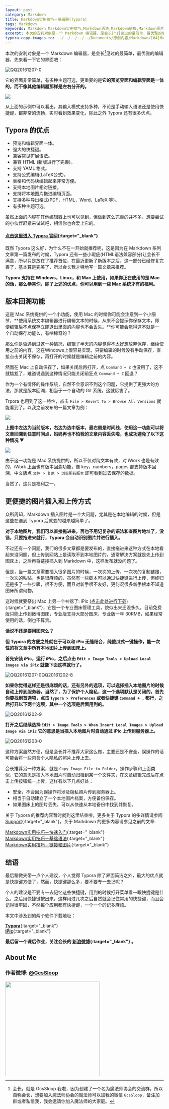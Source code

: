 ```yaml
---
layout: post
category: Markdown
title: Markdown实用技巧－编辑器(Typora)
tags: Markdown
keywords: Markdown,Markdown实用技巧,Markdown语法,Markdown链接,Markdown图片,GcsSloop, gcssloop
excerpt: 本次的安利对象是一个 Markdown 编辑器，是会长[^1]见过的最简单，最优雅的编辑器，先来看一下它的界面吧。
typora-copy-images-to: ../../../../../Documents/原创内容/Markdown/[04]Markdown编辑器
---
```


本次的安利对象是一个 Markdown 编辑器，是会长[^1]见过的最简单，最优雅的编辑器，先来看一下它的界面吧：

![QQ20161207-0](http://ww3.sinaimg.cn/large/006y8lVajw1fahmo8d9udj30ph0brgo0.jpg)



它的界面非常简单，有多种主题可选，更重要的是**它的预览界面和编辑界面是一体的，而不像其他编辑器那样是左右分开的。**

![](http://ww2.sinaimg.cn/large/005Xtdi2jw1fahnsrelggg30fp0dwakd.gif)

从上面的示例中可以看出，其输入模式支持多种，不论是手动输入语法还是使用快捷键，都非常的流畅，实时看到效果变化，除此之外 Typora 还有很多优点。

## Typora 的优点

* 预览和编辑界面一体。
* 强大的快捷键。
* 兼容常见扩展语法。
* 兼容 HTML (新版进行了完善)。
* 支持 YAML 格式。
* 支持公式编辑(LaTeX公式)。
* 表格和代码块编辑起来非常方便。
* 支持本地图片相对链接。
* 支持将本地图片拖进编辑页面。
* 支持多种导出格式(PDF，HTML，Word，LaTeX 等)。
* 有多种主题可选。

虽然上面的内容在其他编辑器上也可以见到，但做到这么完善的并不多，想要尝试的小伙伴赶紧来试试吧，相信你也会爱上它的。

#### [点击这里进入 Typora 官网](http://www.typora.io/){:target="_blank"} 

既然 Typora 这么好，为什么不在一开始就推荐呢，这是因为在 Markdown 系列文章第一篇发布的时候，Typora 还有一些小瑕疵(HTML语法兼容部分)让会长不满意，所以只是放在了推荐首位，在最近更新了新版本之后，这一部分已经修复完善了，基本算是完美了，所以会长我才特地写一篇文章来推荐。

**Typora 支持在 WIndows，Linux，和 Mac 上使用，如果你正在使用的是 Mac 的话，那么恭喜你，除了上述的优点，你可以用到一些 Mac 系统才有的福利。**

## 版本回溯功能

这是 Mac 系统提供的一个小功能，使用 Mac 的时候你可能会注意到一个小细节，**使用系统文本编辑器进行编辑文本的时候，从来不会提示你保存文本，即便编辑后不点保存立即退出里面的内容也不会丢失。**你可能会觉得这不就是一个自动保存功能么，有啥稀奇的？

那么你是否遇到过这一种情况，编辑了半天的内容觉得不太好想放弃保存，继续使用之前的内容，这在Windows上很容易实现，只要编辑的时候没有手动保存，直接点击关闭不保存，再打开的时候就是编辑之前的内容。

然而在 Mac 上自动保存了，如果关闭后再打开，点 `Command + Z` 也没用了，这不就尴尬了，难道说遇到这种情况只能关闭前狂点 `Command + Z` 回退？

作为一个有情怀的操作系统，自然不会意识不到这个问题，它提供了更强大的方法，那就是版本回溯，相当于一个自动的 Git 系统，这就厉害了。

Trpora 也用到了这一特性，点击 `File > Revert To > Browse All Versions` 就能看到了。以我之前发布的一篇文章为例：

![](http://ww2.sinaimg.cn/large/006y8lVajw1facti4okblj31400p0gs8.jpg)

 **上图中左边为当前版本，右边为选中版本，最右侧是时间线，使用这一功能可以将文章回溯到任意时间点，妈妈再也不怕我的文章内容丢失啦，也成功避免了以下这种情况 ▼**

![](http://ww3.sinaimg.cn/large/005Xtdi2jw1factpcyrfqj30rs0ja40l.jpg)

由于这一功能是 Mac 系统提供的，所以不仅对纯文本有效，对 iWork 也是有效的，iWork 上面也有版本回溯功能，像 key，numbers，pages 都支持版本回溯，中文版点 `文件 > 复原 > 浏览所有版本` 即可看到过去保存的数据。

当然了，这只是福利之一。

## 更便捷的图片插入和上传方式

众所周知，Markdown 插入图片是一个大问题，尤其是在本地编辑的时候，但是这些在遇到 Typora 后就变的越来越简单了。

**对于本地图片，我们可以直接拖进来，再也不用记复杂的语法和查图片地址了，没错，只要拖进来就行，Typora 会自动识别图片并进行插入。**

不过还有一个问题，我们的很多文章都是要发布的，直接拖进来这种方式在本地看起来没问题，但上传到网站上是读取不到本地图片的，通常解决方案就是先上传到图床上，之后再将链接插入到 Markdown 中，这样发布就没问题了。

但是，当一篇文章需要插入很多图片的时候，一次次的上传，一次次的复制链接，一次次的粘贴，也是很麻烦的，虽然有一些脚本可以通过快捷键进行上传，但终归还是多了一些步骤，很不方便，而且对新手很不友好，更何况很多新手根本不知道图床所谓何物。

这时候就要祭出 Mac 上另一个神器了: iPic [(点击此处进行下载)](https://itunes.apple.com/cn/app/ipic-tu-chuang-shen-qi-zhong/id1101244278?mt=12){:target="_blank"}，它是一个专业图床管理工具，貌似出来还没多久，目前免费版只能上传到微博图床，专业版支持大部分图床，专业版一年 30RMB，如果经常使用的话，倒也不算贵。

**话说不还是要用图床么？**

**但 Typora 的方便之处就在于可以和 iPic 无缝结合，纯傻瓜式一键操作，能一次性的将文章中所有本地图片上传到图床上。**

**首先安装 iPic，运行 iPic，之后点击 `Edit > Image Tools > Upload Local Images via iPic` 就像下面这样就行了。**

![![QQ20161207-0](../Downloads/QQ20161207-0.png)QQ20161202-8](http://ww1.sinaimg.cn/large/006y8lVajw1facuf1yjjkj30fo0dmq4v.jpg)

**如果你觉得这样还是很麻烦的话，还有另外的选项，可以选择插入本地图片的时候自动上传到服务器，当然了，为了保护个人隐私，这一个选项默认是关闭的，首先你要找到首选项，点击 `Typora > Preferences` 或者快捷键 `Command + ,` 都行，之后打开以下两个选项，其中一个选项是后面用到的。**

![QQ20161202-9](http://ww3.sinaimg.cn/large/006y8lVajw1fahlaeo8pej30by0ddgn8.jpg)

**打开之后继续选择 `Edit > Image Tools > When Insert Local Images > Upload Image via iPic` 它的意思是当插入本地图片时自动通过 iPic 上传到服务器上。**

![QQ20161203-0](http://ww2.sinaimg.cn/large/006y8lVajw1fahlajkq1gj30qe0hwtas.jpg)

这种方案虽然方便，但是会长并不推荐大家这么做，主要还是不安全，误操作的话可能会将一些包含个人隐私的照片上传上去。

会长推荐另一种方案，就是 `Copy Image File to Folder`，操作步骤和上面类似，它的意思是插入本地图片时自动归档到某一个文件夹，在文章编辑完成后在点击上传按钮统一上传，这样有以下几点好处：

* 安全，不会因为误操作将涉及隐私照片传到服务器上。
* 相当于自动建立了一个本地图片档案，方便备份保存。
* 如果图床上的图片丢失，可以从快速从本地备份中找到并恢复。


关于 Typora 的推荐内容暂时就到这里结束啦，更多关于 Typora 的多详情请参阅 [Support](http://support.typora.io/){:target="_blank"}。关于 Markdown 的更多内容请参见之前的文章:

[Markdown实用技巧－快速入门](https://www.gcssloop.com/markdown/markdown-start){:target="_blank"}  
[Markdown实用技巧－基础语法](https://www.gcssloop.com/markdown/markdown-grammar){:target="_blank"}  
[Markdown实用技巧－链接和图片](https://www.gcssloop.com/markdown/markdown-links){:target="_blank"}   

## 结语

最后稍微夹带一点个人建议，个人觉得 Typora 除了界面简洁之外，最大的优点就是快捷键方便了，然而，快捷键那么多，要不要专一去记呢？

个人的建议是不要专一去记忆这些快捷键，用到的时候打开菜单看一眼快捷键是什么，之后用快捷键按出来，这样用过几次之后自然就会记住常用的快捷键，而且会记得很牢固，不然每个应用都有快捷键，一个一个的记多麻烦。

本文中涉及到的两个软件下载地址：

[**Typora**](http://www.typora.io/){:target="_blank"}  
[**iPic**](https://itunes.apple.com/cn/app/id1101244278?ls=1&mt=12){:target="_blank"}

**最后留一个课后作业，关注会长的 [新浪微博](http://weibo.com/GcsSloop){:target="_blank"} 。**

## About Me

### 作者微博: <a href="http://weibo.com/GcsSloop" target="_blank">@GcsSloop</a>

<a href="http://www.gcssloop.com/info/about" target="_blank"><img src="http://ww4.sinaimg.cn/large/005Xtdi2gw1f1qn89ihu3j315o0dwwjc.jpg" width="300" style="display:inline;" /></a>

[^1]: 会长，就是 GcsSloop 我啦，因为创建了一个名为魔法师协会的交流群，所以自称会长，想要加入魔法师协会的魔法师可以加我的微信 `GcsSloop`，备注加群或者私信我，我会邀请你加入魔法师的大家庭。



